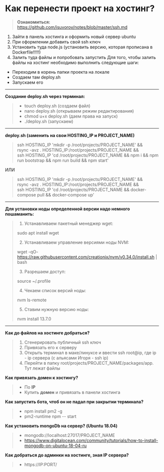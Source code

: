 # Как перенести проект на хостинг? 

> __Ознакомиться:__
> https://github.com/isuvorov/notes/blob/master/ssh.md

1) Зайти в панель хостинга и оформить новый сервер ubuntu 
2) При оформлении добавить свой ssh ключ
3) Установить туда node.js (установить версию, которая прописана в Dockerfile!!!!!)
4) Залить туда файлы и попробовать запустить
Для того, чтобы залить файлы на хостинг необходимо выполнить следующие шаги:
- Переходим в корень папки проекта на локале
- Создаем там deploy.sh
- Запускаем его
______________________________________
**Создание deploy.sh через терминал:**
> - touch deploy.sh (создаем файл)
> - nano deploy.sh (открываем режим редактирования)
> - chmod u+x deploy.sh (даем права на запуск)
> - ./deploy.sh (запускаем)
__________________________________________________________________

**deploy.sh (заменить на свои HOSTING_IP и PROJECT_NAME)**
> ssh HOSTING_IP 'mkdir -p /root/projects/PROJECT_NAME' && \
> rsync -avz . HOSTING_IP:/root/projects/PROJECT_NAME && \
> ssh HOSTING_IP 'cd /root/projects/PROJECT_NAME && npm i && npm run bootstrap && npm run build && npm start'

ИЛИ

> ssh HOSTING_IP 'mkdir -p /root/projects/PROJECT_NAME' && \
> rsync -avz . HOSTING_IP:/root/projects/PROJECT_NAME && \
> ssh HOSTING_IP 'cd /root/projects/PROJECT_NAME && docker-compose pull && docker-compose up'

______________________________________

**Для установки ноды определенной версии надо немного пошаманить:**

> 1. Устанавливаем пакетный менеджер wget:
>
> sudo apt install wget 
>
> 2. Устанавливаем управление версиями ноды NVM:
>
> wget -qO-https://raw.githubusercontent.com/creationix/nvm/v0.34.0/install.sh | bash
>
> 3. Разрешаем доступ:
>
> source ~/.profile
>
> 4. Чекаем список версий ноды:
>
> nvm ls-remote
>
> 5. Ставим нужную версию ноды:
>
> nvm install 13.7.0

______________________________________

**Как до файлов на хостинге добраться?**
> 1. Сгенерировать публичный ssh ключ 
> 2. Привязать его к серверу
> 3. Открыть терминал в маке/линуксе и ввести ssh root@ip, где ip - ip сервера (с альясами Игоря - ssh ip)
> 4. Перейти в папку root/projects/PROJECT_NAME/packages/app. Тут лежат файлы

**Как привязать домен к хостингу?**
> - По __IP__
> - Купить __домен__ и привязать в панели хостинга

**Как запустить бота, чтоб он не падал при закрытии терминала?**
> - npm install pm2 -g
> - pm2-runtime npm -- start

**Как установить mongoDb на сервер? (Ubuntu 18.04)**
> - mongodb://localhost:27017/PROJECT_NAME
> - https://www.digitalocean.com/community/tutorials/how-to-install-mongodb-on-ubuntu-18-04-ru

**Как добраться до админки на хостинге, зная IP сервера?**
> - https://IP:PORT/
